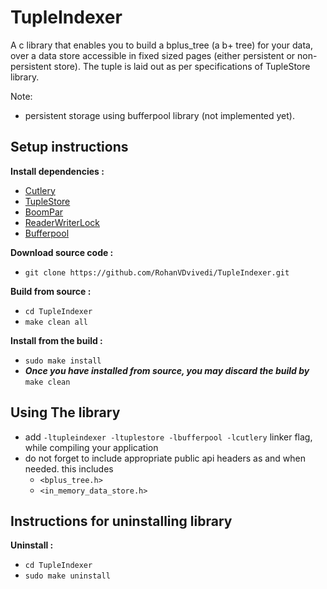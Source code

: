 # TupleIndexer
A c library that enables you to build a bplus_tree (a b+ tree) for your data, over a data store accessible in fixed sized pages (either persistent or non-persistent store).
The tuple is laid out as per specifications of TupleStore library.

Note: 
 * persistent storage using bufferpool library (not implemented yet).

## Setup instructions
**Install dependencies :**
 * [Cutlery](https://github.com/RohanVDvivedi/Cutlery)
 * [TupleStore](https://github.com/RohanVDvivedi/TupleStore)
 * [BoomPar](https://github.com/RohanVDvivedi/BoomPar)
 * [ReaderWriterLock](https://github.com/RohanVDvivedi/ReaderWriterLock)
 * [Bufferpool](https://github.com/RohanVDvivedi/Bufferpool)

**Download source code :**
 * `git clone https://github.com/RohanVDvivedi/TupleIndexer.git`

**Build from source :**
 * `cd TupleIndexer`
 * `make clean all`

**Install from the build :**
 * `sudo make install`
 * ***Once you have installed from source, you may discard the build by*** `make clean`

## Using The library
 * add `-ltupleindexer -ltuplestore -lbufferpool -lcutlery` linker flag, while compiling your application
 * do not forget to include appropriate public api headers as and when needed. this includes
   * `<bplus_tree.h>`
   * `<in_memory_data_store.h>`

## Instructions for uninstalling library

**Uninstall :**
 * `cd TupleIndexer`
 * `sudo make uninstall`
